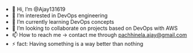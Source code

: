 - 👋 Hi, I’m @Ajay131619
- 👀 I’m interested in DevOps engineering
- 🌱 I’m currently learning DevOps concepts
- 💞️ I’m looking to collaborate on projects based on DevOps with AWS 
- 📫 How to reach me -> contact me through pachhinela.ajay@gmail.com
- ⚡ fact: Having something is a way better than nothing  

<!---
Ajay131619/Ajay131619 is a ✨ special ✨ repository because its `README.md` (this file) appears on your GitHub profile.
You can click the Preview link to take a look at your changes.
--->
